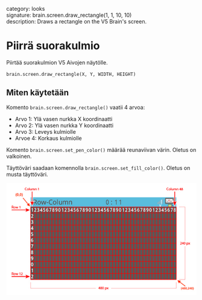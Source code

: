 category: looks  
signature: brain.screen.draw_rectangle(1, 1, 10, 10)  
description: Draws a rectangle on the V5 Brain's screen.  

# Piirrä suorakulmio

Piirtää suorakulmion V5 Aivojen näytölle.

```don
brain.screen.draw_rectangle(X, Y, WIDTH, HEIGHT)
```

## Miten käytetään

Komento `brain.screen.draw_rectangle()` vaatii 4 arvoa:

* Arvo 1: Ylä vasen nurkka X koordinaatti
* Arvo 2: Ylä vasen nurkka Y koordinaatti
* Arvo 3: Leveys kulmiolle
* Arvoe 4: Korkaus kulmiolle

Komento `brain.screen.set_pen_color()` määrää reunaviivan värin. Oletus on valkoinen.

Täyttöväri saadaan komennolla `brain.screen.set_fill_color()`. Oletus on musta täyttöväri.

![brain_screen_info](v5_row_column_brain.jpg)

<advanced>
</advanced>
